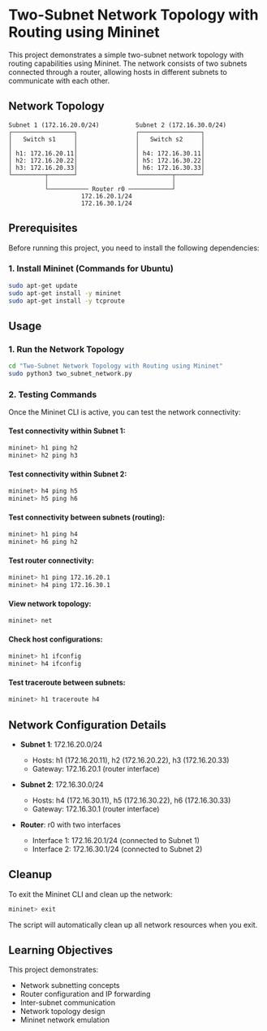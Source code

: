 # Two-Subnet Network Topology with Routing using Mininet

This project demonstrates a simple two-subnet network topology with routing capabilities using Mininet. The network consists of two subnets connected through a router, allowing hosts in different subnets to communicate with each other.

## Network Topology

```
Subnet 1 (172.16.20.0/24)          Subnet 2 (172.16.30.0/24)
┌─────────────────┐                ┌─────────────────┐
│   Switch s1     │                │   Switch s2     │
│                 │                │                 │
│ h1: 172.16.20.11│                │ h4: 172.16.30.11│
│ h2: 172.16.20.22│                │ h5: 172.16.30.22│
│ h3: 172.16.20.33│                │ h6: 172.16.30.33│
└─────────┬───────┘                └─────────┬───────┘
          │                                  │
          └─────────── Router r0 ────────────┘
                    172.16.20.1/24
                    172.16.30.1/24
```

## Prerequisites

Before running this project, you need to install the following dependencies:

### 1. Install Mininet (Commands for Ubuntu)

```bash
sudo apt-get update
sudo apt-get install -y mininet
sudo apt-get install -y tcproute
```

## Usage

### 1. Run the Network Topology

```bash
cd "Two-Subnet Network Topology with Routing using Mininet"
sudo python3 two_subnet_network.py
```

### 2. Testing Commands

Once the Mininet CLI is active, you can test the network connectivity:

#### Test connectivity within Subnet 1:
```bash
mininet> h1 ping h2
mininet> h2 ping h3
```

#### Test connectivity within Subnet 2:
```bash
mininet> h4 ping h5
mininet> h5 ping h6
```

#### Test connectivity between subnets (routing):
```bash
mininet> h1 ping h4
mininet> h6 ping h2
```

#### Test router connectivity:
```bash
mininet> h1 ping 172.16.20.1
mininet> h4 ping 172.16.30.1
```

#### View network topology:
```bash
mininet> net
```

#### Check host configurations:
```bash
mininet> h1 ifconfig
mininet> h4 ifconfig
```

#### Test traceroute between subnets:
```bash
mininet> h1 traceroute h4
```

## Network Configuration Details

- **Subnet 1**: 172.16.20.0/24
  - Hosts: h1 (172.16.20.11), h2 (172.16.20.22), h3 (172.16.20.33)
  - Gateway: 172.16.20.1 (router interface)

- **Subnet 2**: 172.16.30.0/24
  - Hosts: h4 (172.16.30.11), h5 (172.16.30.22), h6 (172.16.30.33)
  - Gateway: 172.16.30.1 (router interface)

- **Router**: r0 with two interfaces
  - Interface 1: 172.16.20.1/24 (connected to Subnet 1)
  - Interface 2: 172.16.30.1/24 (connected to Subnet 2)

## Cleanup

To exit the Mininet CLI and clean up the network:
```bash
mininet> exit
```

The script will automatically clean up all network resources when you exit.

## Learning Objectives

This project demonstrates:
- Network subnetting concepts
- Router configuration and IP forwarding
- Inter-subnet communication
- Network topology design
- Mininet network emulation
